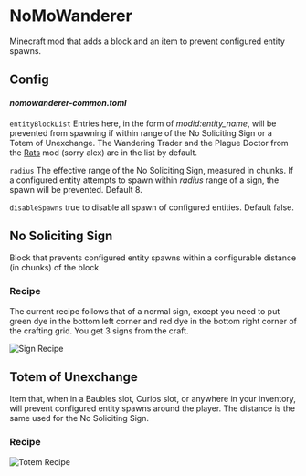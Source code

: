 # NoMoWanderer
Minecraft mod that adds a block and an item to prevent configured entity spawns.

## Config
#### _nomowanderer-common.toml_
`entityBlockList` Entries here, in the form of _modid:entity_name_, will be prevented from spawning
if within range of the No Soliciting Sign or a Totem of Unexchange. The Wandering Trader and the
Plague Doctor from the [Rats](https://www.curseforge.com/minecraft/mc-mods/rats) mod (sorry alex)
are in the list by default.

`radius` The effective range of the No Soliciting Sign, measured in chunks. If a configured entity
attempts to spawn within _radius_ range of a sign, the spawn will be prevented. Default 8.

`disableSpawns` true to disable all spawn of configured entities. Default false.

## No Soliciting Sign
Block that prevents configured entity spawns within a configurable distance (in chunks) of the block.

### Recipe
The current recipe follows that of a normal sign, except you need to put green dye in the bottom
left corner and red dye in the bottom right corner of the crafting grid. You get 3 signs from the craft.

![Sign Recipe](https://i.imgur.com/S5NxqWn.png)

## Totem of Unexchange
Item that, when in a Baubles slot, Curios slot, or anywhere in your inventory, will prevent
configured entity spawns around the player. The distance is the same used for the No Soliciting Sign.

### Recipe
![Totem Recipe](https://i.imgur.com/GqPWimM.png)

